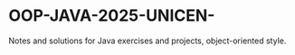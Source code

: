 # OOP-JAVA-2025-UNICEN-
Notes and solutions for Java exercises and projects, object-oriented style.
